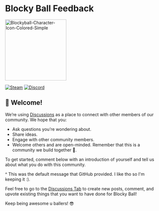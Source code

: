 # Blocky Ball Feedback

<a href="https://ibb.co/y5hR3S1"><img src="https://i.ibb.co/Np134SP/Blockyball-Character-Icon-Colored-Simple.png" alt="Blockyball-Character-Icon-Colored-Simple" width=200 height=200></a>

<a href="https://store.steampowered.com/app/1343040/Blocky_Ball/"><img alt="Steam" src="https://img.shields.io/badge/steam-%23000000.svg?style=for-the-badge&logo=steam&logoColor=white"/></a>
<a href="https://discord.com/invite/PcTANCn" target="_blank"><img alt="Discord" src="https://discordapp.com/api/guilds/509906076309651467/widget.png?style=shield"/></a>

## 👋 Welcome!
  We’re using [Discussions](https://github.com/Lange-Studios/Blocky-Ball-Feedback/discussions) as a place to connect with other members of our community. We hope that you:
  * Ask questions you’re wondering about.
  * Share ideas.
  * Engage with other community members.
  * Welcome others and are open-minded. Remember that this is a community we
  build together 💪.

  To get started, comment below with an introduction of yourself and tell us about what you do with this community.

^ This was the default message that GitHub provided.  I like tho so I'm keeping it :).

Feel free to go to the [Discussions Tab](https://github.com/Lange-Studios/Blocky-Ball-Feedback/discussions) to create new posts, comment, and upvote existing things that you want to have done for Blocky Ball!

Keep being awesome u ballers! 😎
